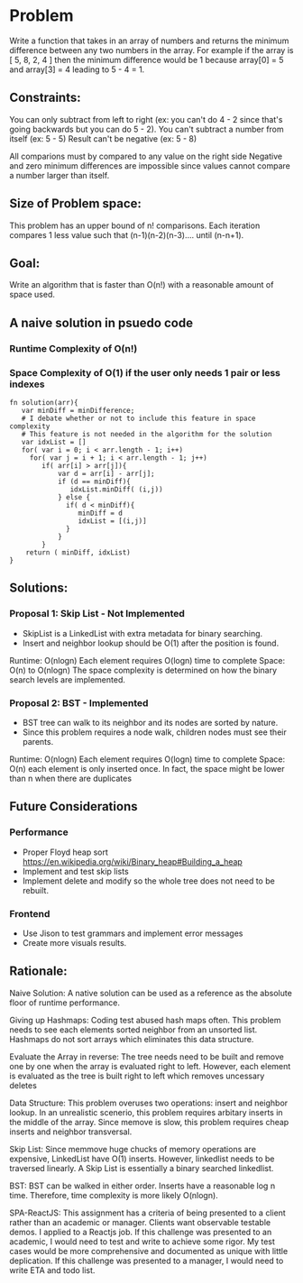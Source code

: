 
# Problem

Write a function that takes in an array of numbers and returns the minimum difference between any two numbers in the array.
For example if the array is [ 5, 8, 2, 4 ] then the minimum difference would be 1 because array[0] = 5 and array[3] = 4 leading to 5 - 4 = 1.
## Constraints:
You can only subtract from left to right (ex: you can't do 4 - 2 since that's going backwards but you can do 5 - 2).
You can't subtract a number from itself (ex: 5 - 5)
Result can't be negative (ex: 5 - 8)

All comparions must by compared to any value on the right side
Negative and zero minimum differences are impossible since values cannot compare a number larger than itself.

## Size of Problem space:
This problem has an upper bound of n! comparisons. Each iteration compares 1 less value such that (n-1)(n-2)(n-3).... until (n-n+1).

## Goal:
Write an algorithm that is faster than O(n!) with a reasonable amount of space used.

## A naive solution in psuedo code
### Runtime Complexity of O(n!)
### Space Complexity of O(1) if the user only needs 1 pair or less indexes 
```
fn solution(arr){
   var minDiff = minDifference;
   # I debate whether or not to include this feature in space complexity
   # This feature is not needed in the algorithm for the solution
   var idxList = [] 
   for( var i = 0; i < arr.length - 1; i++)
     for( var j = i + 1; i < arr.length - 1; j++)
        if( arr[i] > arr[j]){
            var d = arr[i] - arr[j];
            if (d == minDiff){
               idxList.minDiff( (i,j))  
            } else {
              if( d < minDiff){
                 minDiff = d
                 idxList = [(i,j)]
              }
            }
        }
    return ( minDiff, idxList)
}
```
## Solutions:
### Proposal 1: Skip List - Not Implemented
* SkipList is a LinkedList with extra metadata for binary searching.
* Insert and neighbor lookup should be O(1) after the position is found.

Runtime: O(nlogn) Each element requires O(logn) time to complete
Space: O(n) to O(nlogn) The space complexity is determined on how the binary search levels are implemented.

### Proposal 2: BST - Implemented
* BST tree can walk to its neighbor and its nodes are sorted by nature.
* Since this problem requires a node walk, children nodes must see their parents.

Runtime: O(nlogn) Each element requires O(logn) time to complete
Space: O(n) each element is only inserted once. In fact, the space might be lower than n when there are duplicates


## Future Considerations

### Performance

* Proper Floyd heap sort https://en.wikipedia.org/wiki/Binary_heap#Building_a_heap
* Implement and test skip lists
* Implement delete and modify so the whole tree does not need to be rebuilt.

### Frontend
* Use Jison to test grammars and implement error messages
* Create more visuals results.


## Rationale:
Naive Solution: A native solution can be used as a reference as the absolute floor of runtime performance.

Giving up Hashmaps: Coding test abused hash maps often. This problem needs to see each elements sorted neighbor from an unsorted list. Hashmaps do not sort arrays which eliminates this data structure.

Evaluate the Array in reverse: 
The tree needs need to be built and remove one by one when the array is evaluated right to left.
However, each element is evaluated as the tree is built right to left which removes uncessary deletes

Data Structure: This problem overuses two operations: insert and neighbor lookup. In an unrealistic scenerio, this problem requires arbitary inserts in the middle of the array. Since memove is slow, this problem requires cheap inserts and neighbor transversal.

Skip List: Since memmove huge chucks of memory operations are expensive, LinkedList have O(1) inserts. However, linkedlist needs to be traversed linearly. A Skip List is essentially a binary searched linkedlist.

BST: BST can be walked in either order. Inserts have a reasonable log n time. Therefore, time complexity is more likely O(nlogn).

SPA-ReactJS: This assignment has a criteria of being presented to a client rather than an academic or manager.
Clients want observable testable demos. I applied to a Reactjs job.
If this challenge was presented to an academic, I would need to test and write to achieve some rigor. My test cases would be more comprehensive and documented as unique with little deplication. 
If this challenge was presented to a manager, I would need to write ETA and todo list.